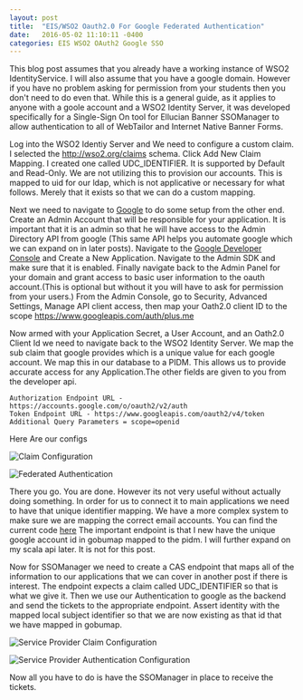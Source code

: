 ```yaml
---
layout: post
title:  "EIS/WSO2 Oauth2.0 For Google Federated Authentication"
date:   2016-05-02 11:10:11 -0400
categories: EIS WSO2 OAuth2 Google SSO 
---
```


This blog post assumes that you already have a working instance of WSO2 IdentityService. I will also assume that you have a google domain. However if you have no problem asking for permission from your students then you don't need to do even that. While this is a general guide, as it applies to anyone with a goole account and a WSO2 Identity Server, it was developed specifically for a Single-Sign On tool for Ellucian Banner SSOManager to allow authentication to all of WebTailor and Internet Native Banner Forms.

Log into the WSO2 Identiy Server and We need to configure a custom claim. I selected the http://wso2.org/claims schema. Click Add New Claim Mapping. I created one called UDC_IDENTIFIER. It is supported by Default and Read-Only. We are not utilizing this to provision our accounts. This is mapped to uid for our ldap, which is not applicative or necessary for what follows. Merely that it exists so that we can do a custom mapping.

Next we need to navigate to [Google](https://admin.googe.com) to do some setup from the other end. Create an Admin Account that will be responsible for your application. It is important that it is an admin so that he will have access to the Admin Directory API from google (This same API helps you automate google which we can expand on in later posts). Navigate to the [Google Developer Console](https://console.developers.google.com) and Create a New Application. Navigate to the Admin SDK and make sure that it is enabled. Finally navigate back to the Admin Panel for your domain and grant access to basic user information to the oauth account.(This is optional but without it you will have to ask for permission from your users.) From the Admin Console, go to Security, Advanced Settings, Manage API client access, then map your Oath2.0 client ID to the scope https://www.googleapis.com/auth/plus.me

Now armed with your Application Secret, a User Account, and an Oath2.0 Client Id we need to navigate back to the WSO2 Identity Server. We map the sub claim that google provides which is a unique value for each google account. We map this in our database to a PIDM. This allows us to provide accurate access for any Application.The other fields are given to you from the developer api.

```
Authorization Endpoint URL - https://accounts.google.com/o/oauth2/v2/auth
Token Endpoint URL - https://www.googleapis.com/oauth2/v4/token
Additional Query Parameters = scope=openid

```
Here Are our configs

![Claim Configuration](http://ChristopherDavenport.github.io/images/posts/2016-05/WSO2IdentityProviderClaimConfiguration.png)

![Federated Authentication](http://ChristopherDavenport.github.io/images/posts/2016-05/WSO2FederatedAuthenticatorConfig.png)

There you go. You are done. However its not very useful without actually doing something. In order for us to connect it to main applications we need to have that unique identifier mapping. We have a more complex system to make sure we are mapping the correct email accounts. You can find the current code [here](https://github.com/ChristopherDavenport/Eckerd-Jobs/blob/master/src/main/scala/scripts/GoogleUpdateGobumap.scala) The important endpoint is that I new have the unique google account id in gobumap mapped to the pidm. I will further expand on my scala api later. It is not for this post. 

Now for SSOManager we need to create a CAS endpoint that maps all of the information to our applications that we can cover in another post if there is interest. The endpoint expects a claim called UDC_IDENTIFIER so that is what we give it. Then we use our Authentication to google as the backend and send the tickets to the appropriate endpoint. Assert identity with the mapped local subject identifier so that we are now existing as that id that we have mapped in gobumap.

![Service Provider Claim Configuration](http://ChristopherDavenport.github.io/images/posts/2016-05/ServiceProviderClaimConfiguration.png)

![Service Provider Authentication Configuration](http://ChristopherDavenport.github.io/images/posts/2016-05/ServiceProviderAuthenticationConfiguration.png)

Now all you have to do is have the SSOManager in place to receive the tickets.
